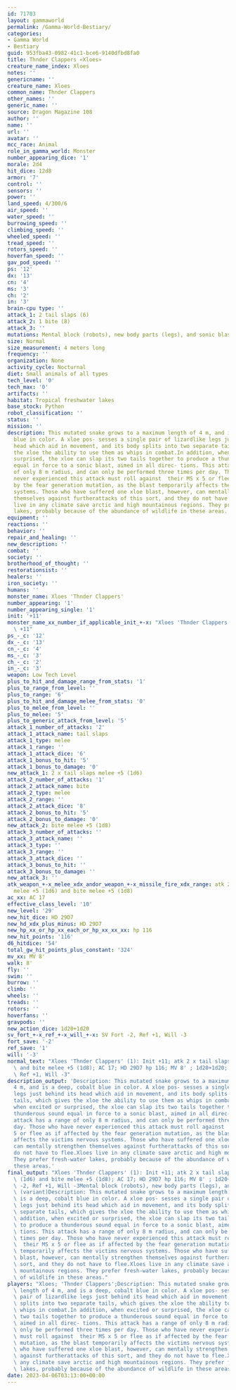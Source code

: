 ```yaml
---
id: 71703
layout: gammaworld
permalink: /Gamma-World-Bestiary/
categories:
- Gamma World
- Bestiary
guid: 953fba43-0982-41c1-bce6-9140dfbd8fa0
title: Thnder Clappers «Xloes»
creature_name_index: Xloes
notes: ''
genericname: ''
creature_name: Xloes
common_name: Thnder Clappers
other_names: ''
generic_name: ''
source: Dragon Magazine 108
author: ''
name: ''
url: ''
avatar: ''
mcc_race: Animal
role_in_gamma_world: Monster
number_appearing_dice: '1'
morale: 2d4
hit_dice: 12d8
armor: '7'
control: ''
sensors: ''
power: ''
land_speed: 4/300/6
air_speed: ''
water_speed: ''
burrowing_speed: ''
climbing_speed: ''
wheeled_speed: ''
tread_speed: ''
rotors_speed: ''
hoverfan_speed: ''
gav_pod_speed: ''
ps: '12'
dx: '13'
cn: '4'
ms: '3'
ch: '2'
in: '3'
brain-cpu type: ''
attack_1: 2 tail slaps (6)
attack_2: 1 bite (8)
attack_3: ''
mutations: Mental block (robots), new body parts (legs), and sonic blast (variant)
size: Normal
size_measurement: 4 meters long
frequency: ''
organization: None
activity_cycle: Nocturnal
diet: Small animals of all types
tech_level: '0'
tech_max: '0'
artifacts: ''
habitat: Tropical freshwater lakes
base_stock: Python
robot_classification: ''
status: ''
mission: ''
description: This mutated snake grows to a maximum length of 4 m, and is a deep, cobalt
  blue in color. A xloe pos- sesses a single pair of lizardlike legs just behind its
  head which aid in movement, and its body splits into two separate tails, which gives
  the xloe the ability to use them as whips in combat.In addition, when excited or
  surprised, the xloe can slap its two tails together to produce a thunderous sound
  equal in force to a sonic blast, aimed in all direc- tions. This attack has a range
  of only 8 m radius, and can only be performed three times per day. Those who have
  never experienced this attack must roll against  their MS x 5 or flee as if affected
  by the fear generation mutation, as the blast temporarily affects the victims nervous
  systems. Those who have suffered one xloe blast, however, can mentally strengthen
  themselves against furtherattacks of this sort, and they do not have to flee.Xloes
  live in any climate save arctic and high mountainous regions. They prefer fresh-water
  lakes, probably because of the abundance of wildlife in these areas.
equipment: ''
reactions: ''
behavior: ''
repair_and_healing: ''
new_description: ''
combat: ''
society: ''
brotherhood_of_thought: ''
restorationsist: ''
healers: ''
iron_society: ''
humans: ''
monster_name: Xloes 'Thnder Clappers'
number_appearing: '1'
number_appearing_single: '1'
init: '+11'
monster_name_xx_number_if_applicable_init_+-x: "Xloes 'Thnder Clappers' (1): Init\
  \ +11"
ps_-_c: '12'
dx_-_c: '13'
cn_-_c: '4'
ms_-_c: '3'
ch_-_c: '2'
in_-_c: '3'
weapon: Low Tech Level
plus_to_hit_and_damage_range_from_stats: '1'
plus_to_range_from_level: ''
plus_to_range: '6'
plus_to_hit_and_damage_melee_from_stats: '0'
plus_to_melee_from_level: ''
plus_to_melee: '5'
plus_to_generic_attack_from_level: '5'
attack_1_number_of_attacks: '2'
attack_1_attack_name: tail slaps
attack_1_type: melee
attack_1_range: ''
attack_1_attack_dice: '6'
attack_1_bonus_to_hit: '5'
attack_1_bonus_to_damage: '0'
new_attack_1: 2 x tail slaps melee +5 (1d6)
attack_2_number_of_attacks: '1'
attack_2_attack_name: bite
attack_2_type: melee
attack_2_range: ''
attack_2_attack_dice: '8'
attack_2_bonus_to_hit: '5'
attack_2_bonus_to_damage: '0'
new_attack_2: bite melee +5 (1d8)
attack_3_number_of_attacks: ''
attack_3_attack_name: ''
attack_3_type: ''
attack_3_range: ''
attack_3_attack_dice: ''
attack_3_bonus_to_hit: ''
attack_3_bonus_to_damage: ''
new_attack_3: ''
atk_weapon_+-x_melee_xdx_andor_weapon_+-x_missile_fire_xdx_range: atk 2 x tail slaps
  melee +5 (1d6) and bite melee +5 (1d8)
ac_xx: AC 17
effective_class_level: '10'
new_level: '29'
new_hit_dice: HD 29D7
new_hd_xdx_plus_minus: HD 29D7
new_hp_xx_or_hp_xx_each_or_hp_xx_xx_xx: hp 116
new_hit_points: '116'
d6_hitdice: '54'
total_gw_hit_points_plus_constant: '324'
mv_xx: MV 8'
walk: 8'
fly: ''
swim: ''
burrow: ''
climb: ''
wheels: ''
treads: ''
rotors: ''
hoverfans: ''
gravpods: ''
new_action_dice: 1d20+1d20
sv_fort_+-x_ref_+-x_will_+-x: SV Fort -2, Ref +1, Will -3
fort_save: '-2'
ref_save: '1'
will: '-3'
normal_text: "Xloes 'Thnder Clappers' (1): Init +11; atk 2 x tail slaps melee +5 (1d6)\
  \ and bite melee +5 (1d8); AC 17; HD 29D7 hp 116; MV 8' ; 1d20+1d20; SV Fort -2,\
  \ Ref +1, Will -3"
description_output: 'Description: This mutated snake grows to a maximum length of
  4 m, and is a deep, cobalt blue in color. A xloe pos- sesses a single pair of lizardlike
  legs just behind its head which aid in movement, and its body splits into two separate
  tails, which gives the xloe the ability to use them as whips in combat.In addition,
  when excited or surprised, the xloe can slap its two tails together to produce a
  thunderous sound equal in force to a sonic blast, aimed in all direc- tions. This
  attack has a range of only 8 m radius, and can only be performed three times per
  day. Those who have never experienced this attack must roll against  their MS x
  5 or flee as if affected by the fear generation mutation, as the blast temporarily
  affects the victims nervous systems. Those who have suffered one xloe blast, however,
  can mentally strengthen themselves against furtherattacks of this sort, and they
  do not have to flee.Xloes live in any climate save arctic and high mountainous regions.
  They prefer fresh-water lakes, probably because of the abundance of wildlife in
  these areas.'
final_output: "Xloes 'Thnder Clappers' (1): Init +11; atk 2 x tail slaps melee +5\
  \ (1d6) and bite melee +5 (1d8); AC 17; HD 29D7 hp 116; MV 8' ; 1d20+1d20; SV Fort\
  \ -2, Ref +1, Will -3Mental block (robots), new body parts (legs), and sonic blast\
  \ (variant)Description: This mutated snake grows to a maximum length of 4 m, and\
  \ is a deep, cobalt blue in color. A xloe pos- sesses a single pair of lizardlike\
  \ legs just behind its head which aid in movement, and its body splits into two\
  \ separate tails, which gives the xloe the ability to use them as whips in combat.In\
  \ addition, when excited or surprised, the xloe can slap its two tails together\
  \ to produce a thunderous sound equal in force to a sonic blast, aimed in all direc-\
  \ tions. This attack has a range of only 8 m radius, and can only be performed three\
  \ times per day. Those who have never experienced this attack must roll against\
  \  their MS x 5 or flee as if affected by the fear generation mutation, as the blast\
  \ temporarily affects the victims nervous systems. Those who have suffered one xloe\
  \ blast, however, can mentally strengthen themselves against furtherattacks of this\
  \ sort, and they do not have to flee.Xloes live in any climate save arctic and high\
  \ mountainous regions. They prefer fresh-water lakes, probably because of the abundance\
  \ of wildlife in these areas."
players: "Xloes; 'Thnder Clappers';Description: This mutated snake grows to a maximum\
  \ length of 4 m, and is a deep, cobalt blue in color. A xloe pos- sesses a single\
  \ pair of lizardlike legs just behind its head which aid in movement, and its body\
  \ splits into two separate tails, which gives the xloe the ability to use them as\
  \ whips in combat.In addition, when excited or surprised, the xloe can slap its\
  \ two tails together to produce a thunderous sound equal in force to a sonic blast,\
  \ aimed in all direc- tions. This attack has a range of only 8 m radius, and can\
  \ only be performed three times per day. Those who have never experienced this attack\
  \ must roll against  their MS x 5 or flee as if affected by the fear generation\
  \ mutation, as the blast temporarily affects the victims nervous systems. Those\
  \ who have suffered one xloe blast, however, can mentally strengthen themselves\
  \ against furtherattacks of this sort, and they do not have to flee.Xloes live in\
  \ any climate save arctic and high mountainous regions. They prefer fresh-water\
  \ lakes, probably because of the abundance of wildlife in these areas.|"
date: 2023-04-06T03:13:00+00:00
---
```

</br>